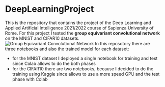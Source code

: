 # DeepLearningProject
This is the repository that contains the project of the Deep Learning and Applied Artificial Intelligence 2021/2022 course of Sapienza University of Rome.
For this project I tested the <b>group equivariant convolutional network</b> on the MNIST and CIFAR10 datasets.
![Group Equivariant Convolutional Network](img/image_deep.png)
In this reposotory there are three notebooks and also the trained model for each dataset:
- for the MNIST dataset I deployed a single notebook for training and test since Colab allows to do the both phases
- for the CIFAR10 there are two notebooks, because I decided to do the training using Kaggle since allows to use a more speed GPU and the test phase with Colab
